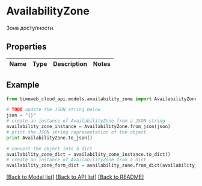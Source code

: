 # AvailabilityZone

Зона доступности.

## Properties
Name | Type | Description | Notes
------------ | ------------- | ------------- | -------------

## Example

```python
from timeweb_cloud_api.models.availability_zone import AvailabilityZone

# TODO update the JSON string below
json = "{}"
# create an instance of AvailabilityZone from a JSON string
availability_zone_instance = AvailabilityZone.from_json(json)
# print the JSON string representation of the object
print AvailabilityZone.to_json()

# convert the object into a dict
availability_zone_dict = availability_zone_instance.to_dict()
# create an instance of AvailabilityZone from a dict
availability_zone_form_dict = availability_zone.from_dict(availability_zone_dict)
```
[[Back to Model list]](../README.md#documentation-for-models) [[Back to API list]](../README.md#documentation-for-api-endpoints) [[Back to README]](../README.md)


